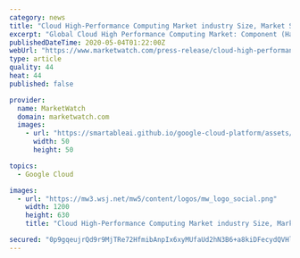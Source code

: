 ```yaml
---
category: news
title: "Cloud High-Performance Computing Market industry Size, Market Share, Leading Players and Forecast 2018-2023"
excerpt: "Global Cloud High Performance Computing Market: Component (Hardware, Software), Service (Professional, Managed),"
publishedDateTime: 2020-05-04T01:22:00Z
webUrl: "https://www.marketwatch.com/press-release/cloud-high-performance-computing-market-industry-size-market-share-leading-players-and-forecast-2018-2023-2020-05-03"
type: article
quality: 44
heat: 44
published: false

provider:
  name: MarketWatch
  domain: marketwatch.com
  images:
    - url: "https://smartableai.github.io/google-cloud-platform/assets/images/organizations/marketwatch.com-50x50.jpg"
      width: 50
      height: 50

topics:
  - Google Cloud

images:
  - url: "https://mw3.wsj.net/mw5/content/logos/mw_logo_social.png"
    width: 1200
    height: 630
    title: "Cloud High-Performance Computing Market industry Size, Market Share, Leading Players and Forecast 2018-2023"

secured: "0p9gqeujrQd9r9MjTRe72HfmibAnpIx6xyMUfaUd2hN3B6+a8kiDFecydQVHltSEEErIso00+VltOPbwyAS64y/0Oud+eUbJyJuV/1tE9g8yg52+diwm24ovO/BtUO8sOooKTo/qcHgh+exrzZg5op83GRZfqkhpb3ihy+ZwLR08r+e2uuWcppEtO7DXF/u6ivtSfymJBuRcaO2tp0M87b/ByfLJYJoM3yVOTSIqHKxwYbyKsKoWDyB7lp1XXqWgN/0I5Vmvi1JuWQS5FILC9nFT8rK0MEK/PdHcBObdwAJgpmZx/4IU46bj0Yvird65;x1ho3otCcmCpu8ji+CshCg=="
---
```


